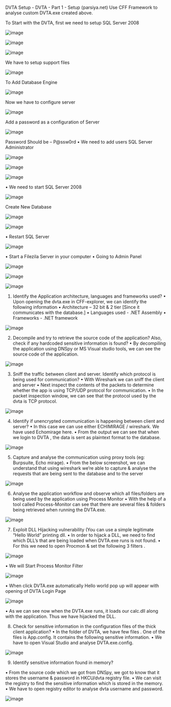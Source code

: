 DVTA Setup - DVTA - Part 1 - Setup (parsiya.net)
Use CFF Framework to analyse custom DVTA.exe created above.

To Start with the DVTA, first we need to setup SQL Server 2008

![image](https://github.com/KVNuhman/Secure-Systems-Engineering/assets/46161259/3ff90eca-b53b-4216-9afd-3101d044a756)

![image](https://github.com/KVNuhman/Secure-Systems-Engineering/assets/46161259/70ece77c-2fdd-4ddf-a81d-affb1b43db3d)

![image](https://github.com/KVNuhman/Secure-Systems-Engineering/assets/46161259/4e12d5fa-602a-4976-93c4-7fbb176499ee)

We have to setup support files

![image](https://github.com/KVNuhman/Secure-Systems-Engineering/assets/46161259/9f37a643-167d-44f2-a3cd-dd40b9abf2b5)

To Add Database Engine 

![image](https://github.com/KVNuhman/Secure-Systems-Engineering/assets/46161259/65733fef-e197-4ef7-aa59-bdbb34e5fa97)

Now we have to configure server 

![image](https://github.com/KVNuhman/Secure-Systems-Engineering/assets/46161259/dc82cbaa-14df-43fe-b58c-a9ffff4bd9e7)

Add a password as a configuration of Server 

![image](https://github.com/KVNuhman/Secure-Systems-Engineering/assets/46161259/dc3ee7ad-fe3b-4734-ad7a-0ae61ababa31)

Password Should be – P@ssw0rd
•	We need to add users SQL Server Administrator

![image](https://github.com/KVNuhman/Secure-Systems-Engineering/assets/46161259/3b5e7d06-91c8-42a2-a3fa-7db47b00fb9b)

![image](https://github.com/KVNuhman/Secure-Systems-Engineering/assets/46161259/09df4f28-244c-4b40-9e27-738df94786bf)

![image](https://github.com/KVNuhman/Secure-Systems-Engineering/assets/46161259/1f6b2b46-234e-464d-b9a5-8666dd05d01d)

•	We need to start SQL Server 2008

![image](https://github.com/KVNuhman/Secure-Systems-Engineering/assets/46161259/18a764fa-7382-4d3d-a35f-af0570afad0a)

Create New Database

![image](https://github.com/KVNuhman/Secure-Systems-Engineering/assets/46161259/4b562eea-116c-411f-b71a-1306b8036753)

![image](https://github.com/KVNuhman/Secure-Systems-Engineering/assets/46161259/7154d435-5f41-4556-a5e0-ef71bde7f470)

•	Restart SQL Server 

![image](https://github.com/KVNuhman/Secure-Systems-Engineering/assets/46161259/69280707-a7d2-42e5-a8e8-26f59bfe62fd)

•	Start a Filezila Server in your computer 
•	Going to Admin Panel 

![image](https://github.com/KVNuhman/Secure-Systems-Engineering/assets/46161259/d36a60b9-7697-413c-ba18-be8a9164b1a6)

![image](https://github.com/KVNuhman/Secure-Systems-Engineering/assets/46161259/2ab27979-cce8-47ef-aeeb-8c633e6cc230)

![image](https://github.com/KVNuhman/Secure-Systems-Engineering/assets/46161259/263c954f-c150-432f-89d3-5de7eeb9122a)

1)	Identify the Application architecture, languages and frameworks used?
•	Upon opening the dvta.exe in CFF-explorer, we can identify the following information
•	Architecture – 32 bit & 2 tier [Since it communicates with the database.]
•	Languages used - .NET Assembly
•	Frameworks - .NET framework

![image](https://github.com/KVNuhman/Secure-Systems-Engineering/assets/46161259/f1b8073c-40ec-4d1d-9b32-987efd68e6f9)

2. Decompile and try to retrieve the source code of the application? Also, check if any hardcoded sensitive information is found? 
•	By decompiling the application using DNSpy or MS Visual studio tools, we can see the source code of the application.

![image](https://github.com/KVNuhman/Secure-Systems-Engineering/assets/46161259/5e2244d5-96f9-48f9-a014-06881ea1ea81)

3) Sniff the traffic between client and server. Identify which protocol is being used for communication?
•	With Wireshark we can sniff the client and server 
•	Next inspect the contents of the packets to determine whether the app is using TCP/UDP protocol for communication.
•	In the packet inspection window, we can see that the protocol used by the  dvta is TCP protocol.

![image](https://github.com/KVNuhman/Secure-Systems-Engineering/assets/46161259/4c248f57-3e1e-4bcf-82f4-e725e7108f83)

4) Identify if unencrypted communication is happening between client and server?
•	In this case we can use either ECHIMIRAGE / wireshark. We have used Echomirage here. 
•	From the output we can see that when we login to DVTA , the data is sent as plaintext format to the database. 

![image](https://github.com/KVNuhman/Secure-Systems-Engineering/assets/46161259/b255d773-a460-4247-9a3d-d5a2fc766a05)

5) Capture and analyse the communication using proxy tools (eg: Burpsuite, Echo mirage). 
•	From the below screenshot, we can understand that using wireshark we’re able to capture & analyse the requests that are being sent to the database and to the server

![image](https://github.com/KVNuhman/Secure-Systems-Engineering/assets/46161259/901f11c1-05d7-44fd-a3aa-46b89a7375e2)

6) Analyse the application workflow and observe which all files/folders are being used by the application using Process Monitor
•	With the help of a tool called Process-Monitor can see that there are several files & folders being retrieved when running the DVTA.exe.

![image](https://github.com/KVNuhman/Secure-Systems-Engineering/assets/46161259/33db3bdc-48d4-4502-9208-07d43a2937bc)

7) Exploit DLL Hijacking vulnerability (You can use a simple legitimate “Hello World” printing dll.
•	In order to hijack a DLL, we need to find which DLL’s that are being loaded when DVTA.exe runs is not found.
•	For this we need to open Procmon & set the following 3 filters .

![image](https://github.com/KVNuhman/Secure-Systems-Engineering/assets/46161259/7aaeacb5-0810-42f9-806c-81ae99a27fe1)

•	We will Start Process Monitor Filter 

![image](https://github.com/KVNuhman/Secure-Systems-Engineering/assets/46161259/3b0067ff-b807-43c2-9b46-028e74fd3ad6)

•	When click DVTA.exe automatically Hello world pop up will appear with opening of DVTA Login Page 

![image](https://github.com/KVNuhman/Secure-Systems-Engineering/assets/46161259/82cd7d5c-3a26-4ad3-b47a-b0ab67d091af)

•	As we can see now when the DVTA.exe runs, it loads our calc.dll along with the application. Thus we have hijacked the DLL. 

8) Check for sensitive information in the configuration files of the thick client application? 
•	In the folder of DVTA, we have few files . One of the files is App.config. It contains the following sensitive information.
•	We have to open Visual Studio and analyse DVTA.exe.config.

![image](https://github.com/KVNuhman/Secure-Systems-Engineering/assets/46161259/db2d0298-44be-44e0-8f4d-2195f3cdfa12)

9) Identify sensitive information found in memory?

•	From the source code which we got from DNSpy, we got to know that it stores the username & password in HKCU/dvta registry file.
•	We can visit the registry to find the sensitive information which is stored in the memory.
•	We have to open registry editor to analyse dvta username and password.  

![image](https://github.com/KVNuhman/Secure-Systems-Engineering/assets/46161259/b8239194-d5ab-4ce7-9689-71fa1257fe10)


